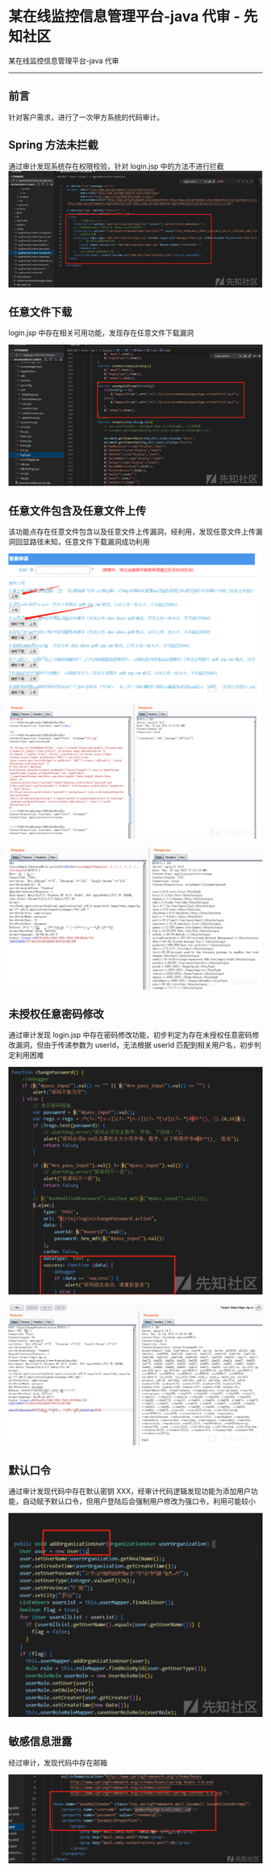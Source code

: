 

# 某在线监控信息管理平台-java 代审 - 先知社区

某在线监控信息管理平台-java 代审

- - -

## 前言

针对客户需求，进行了一次甲方系统的代码审计。

## Spring 方法未拦截

通过审计发现系统存在权限校验，针对 login.jsp 中的方法不进行拦截  
[![](assets/1709518946-0c9c46ddeb777daac11929ca14e2ebbc.png)](https://xzfile.aliyuncs.com/media/upload/picture/20240301195231-2f30bbc8-d7c2-1.png)

## 任意文件下载

login.jsp 中存在相关可用功能，发现存在任意文件下载漏洞

[![](assets/1709518946-600ab8224d02d64cac4779847f2b0f07.png)](https://xzfile.aliyuncs.com/media/upload/picture/20240301195533-9be6668c-d7c2-1.png)

## 任意文件包含及任意文件上传

该功能点存在任意文件包含以及任意文件上传漏洞，经利用，发现任意文件上传漏洞回显路径未知，任意文件下载漏洞成功利用

[![](assets/1709518946-b0161cb9aad7d5faaf8c34e22c285128.png)](https://xzfile.aliyuncs.com/media/upload/picture/20240301195646-c730f0b4-d7c2-1.png)

[![](assets/1709518946-0c9673a8701b786d5900997178b715ea.png)](https://xzfile.aliyuncs.com/media/upload/picture/20240301195701-d061d824-d7c2-1.png)

[![](assets/1709518946-4c51fee8a7b3e06f28a0195f539c4627.png)](https://xzfile.aliyuncs.com/media/upload/picture/20240301195724-de5bb9b8-d7c2-1.png)

## 未授权任意密码修改

通过审计发现 login.jsp 中存在密码修改功能，初步判定为存在未授权任意密码修改漏洞，但由于传递参数为 userId，无法根据 userId 匹配到相关用户名，初步判定利用困难

[![](assets/1709518946-a4384627d0e1fa9dac02b4e11d775078.png)](https://xzfile.aliyuncs.com/media/upload/picture/20240301195755-f0c30854-d7c2-1.png)

[![](assets/1709518946-a66b4300638956ef58acbbb504726e80.png)](https://xzfile.aliyuncs.com/media/upload/picture/20240301195817-fd934954-d7c2-1.png)

## 默认口令

通过审计发现代码中存在默认密钥 XXX，经审计代码逻辑发现功能为添加用户功能，自动赋予默认口令，但用户登陆后会强制用户修改为强口令，利用可能较小

[![](assets/1709518946-2aa92f1676d4b9c9a92ab201cf512fbd.png)](https://xzfile.aliyuncs.com/media/upload/picture/20240301195906-1b29fe22-d7c3-1.png)

## 敏感信息泄露

经过审计，发现代码中存在邮箱

[![](assets/1709518946-404a31b0ff91b6b0794c4df09f9963d4.png)](https://xzfile.aliyuncs.com/media/upload/picture/20240301200004-3dc30dca-d7c3-1.png)
